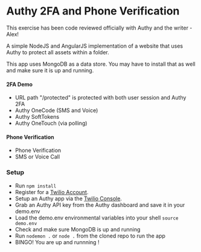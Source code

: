 <!--![Authy](https://raw.githubusercontent.com/AuthySE/Authy-demo/master/authy-logo.png)-->

# Authy 2FA and Phone Verification

This exercise has been code reviewed officially with Authy and the  writer - Alex!

A simple NodeJS and AngularJS implementation of a website that uses Authy to protect all assets within a folder.  

This app uses MongoDB as a data store.  You may have to install that as well and make sure it is up and running.

#### 2FA Demo
- URL path "/protected" is protected with both user session and Authy 2FA
- Authy OneCode (SMS and Voice)
- Authy SoftTokens
- Authy OneTouch (via polling)

#### Phone Verification
- Phone Verification
- SMS or Voice Call

### Setup
- Run `npm install`
- Register for a [Twilio Account](https://www.twilio.com/).
- Setup an Authy app via the [Twilio Console](https://twilio.com/console).
- Grab an Authy API key from the Authy dashboard and save it in your demo.env
- Load the demo.env environmental variables into your shell `source demo.env`
- Check and make sure MongoDB is up and running
- Run `nodemon .` or `node .` from the cloned repo to run the app
- BINGO! You are up and runnning !

